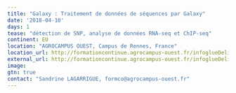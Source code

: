 ```yaml
---
title: "Galaxy : Traitement de données de séquences par Galaxy"
date: '2018-04-10'
days: 1
tease: "détection de SNP, analyse de données RNA-seq et ChIP-seq"
continent: EU
location: "AGROCAMPUS OUEST, Campus de Rennes, France"
location_url: http://formationcontinue.agrocampus-ouest.fr/infoglueDeliverLive/zoom?contentId=12699
external_url: http://formationcontinue.agrocampus-ouest.fr/infoglueDeliverLive/toutes-sessions/programme?idModule=733&nomModule=Galaxy--Traitement-de-donnees-de-sequences-par-Galaxy-module-7/8
image: 
gtn: true
contact: "Sandrine LAGARRIGUE, formco@agrocampus-ouest.fr"
---
```


